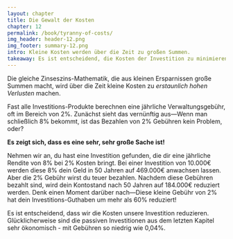 ```yaml
---
layout: chapter
title: Die Gewalt der Kosten
chapter: 12
permalink: /book/tyranny-of-costs/
img_header: header-12.png
img_footer: summary-12.png
intro: Kleine Kosten werden über die Zeit zu großen Summen.
takeaway: Es ist entscheidend, die Kosten der Investition zu minimieren.
---
```


Die gleiche Zinseszins-Mathematik, die aus kleinen Ersparnissen große Summen macht, wird über die Zeit kleine Kosten zu *erstaunlich hohen Verlusten* machen.

Fast alle Investitions-Produkte berechnen eine jährliche Verwaltungsgebühr, oft im Bereich von 2%. Zunächst sieht das vernünftig aus—Wenn man schließlich 8% bekommt, ist das Bezahlen von 2% Gebühren kein Problem, oder?

**Es zeigt sich, dass es eine sehr, sehr große Sache ist!**

Nehmen wir an, du hast eine Investition gefunden, die dir eine jährliche Rendite von 8% bei 2% Kosten bringt. Bei einer Investition von 10.000€ werden diese 8% dein Geld in 50 Jahren auf 469.000€ anwachsen lassen. Aber die 2% Gebühr wirst du teuer bezahlen. Nachdem diese Gebühren bezahlt sind, wird dein Kontostand nach 50 Jahren auf 184.000€ reduziert werden. Denk einen Moment darüber nach—Diese kleine Gebühr von 2% hat dein Investitions-Guthaben um mehr als 60% reduziert! 

Es ist entscheidend, dass wir die Kosten unsere Investition reduzieren. Glücklicherweise sind die passiven Investitionen aus dem letzten Kapitel sehr ökonomisch - mit Gebühren so niedrig wie 0,04%.
